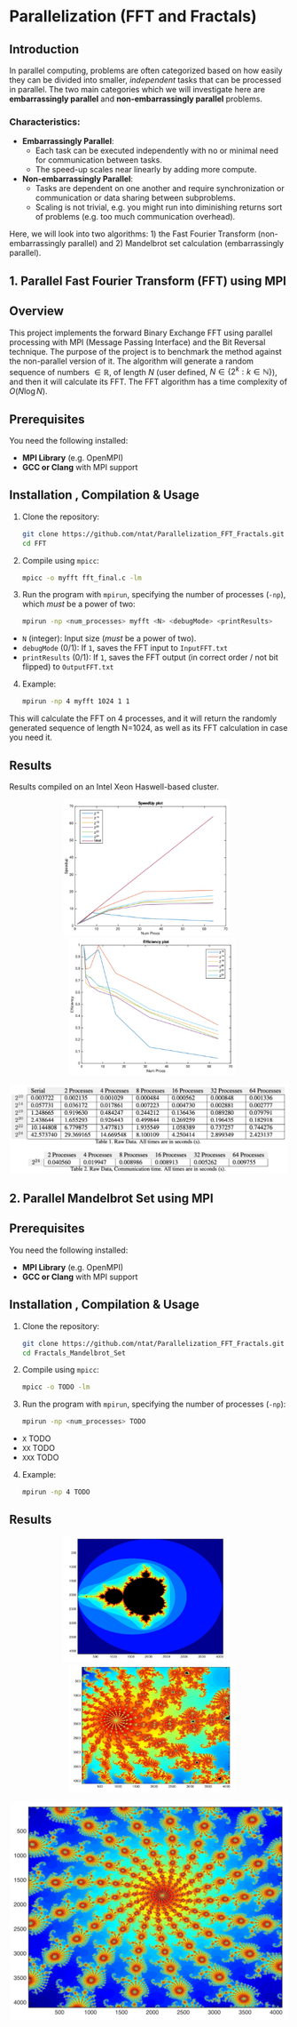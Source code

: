 # Parallelization (FFT and Fractals)

## Introduction

In parallel computing, problems are often categorized based on how easily they can be divided into smaller, _independent_ tasks that can be processed in parallel. The two main categories which we will investigate here are **embarrassingly parallel** and **non-embarrassingly parallel** problems.

### Characteristics:
- **Embarrassingly Parallel**:   
  - Each task can be executed independently with no or minimal need for communication between tasks.
  - The speed-up scales near linearly by adding more compute.
- **Non-embarrassingly Parallel**: 
  - Tasks are dependent on one another and require synchronization or communication or data sharing between subproblems.
  - Scaling is not trivial, e.g. you might run into diminishing returns sort of problems (e.g. too much communication overhead).

Here, we will look into two algorithms: 1) the Fast Fourier Transform (non-embarrassingly parallel) and 2) Mandelbrot set calculation (embarrassingly parallel).

## 1. Parallel Fast Fourier Transform (FFT) using MPI

## Overview
This project implements the forward Binary Exchange FFT using parallel processing with MPI (Message Passing Interface) and the Bit Reversal technique. The purpose of the project is to benchmark the method against the non-parallel version of it. The algorithm will generate a random sequence of numbers $\in \mathbb{R}$, of length $N$ (user defined, $N \in  \{2^k : k \in ℕ\}$), and then it will calculate its FFT. The FFT algorithm has a time complexity of $O(N \log N)$.

## Prerequisites
You need the following installed:
- **MPI Library** (e.g. OpenMPI)
- **GCC or Clang** with MPI support
## Installation , Compilation & Usage
1. Clone the repository:
   ```bash
   git clone https://github.com/ntat/Parallelization_FFT_Fractals.git
   cd FFT
   ```
2. Compile using `mpicc`:
   ```bash 
   mpicc -o myfft fft_final.c -lm
   ``` 
3. Run the program with `mpirun`, specifying the number of processes (`-np`), which _must_ be a power of two:
   ```bash 
   mpirun -np <num_processes> myfft <N> <debugMode> <printResults>
   ```
 - `N` (integer): Input size (_must_ be a power of two).
 - `debugMode` (0/1): If `1`, saves the FFT input to `InputFFT.txt`
 - `printResults` (0/1): If `1`, saves the FFT output (in correct order / not bit flipped) to `OutputFFT.txt`
4. Example:
   ```bash 
   mpirun -np 4 myfft 1024 1 1
   ```
This will calculate the FFT on 4 processes, and it will return the randomly generated sequence of length N=1024, as well as its FFT calculation in case you need it.

## Results
Results compiled on an Intel Xeon Haswell-based cluster. 
<p  align="center">  
<img  src="assets/speedup.png"  width="300"  style="display:inline-block; margin-right: 10px"/>  
<img src="assets/effic.png"  width="300"  style="display:inline-block; margin-left: 10px"/>  
</p>

<p  align="center">  
<img  src="assets/tables.png"  style="display:inline-block; margin-right: 10px"/>  
</p>

## 2. Parallel Mandelbrot Set using MPI

## Prerequisites
You need the following installed:
- **MPI Library** (e.g. OpenMPI)
- **GCC or Clang** with MPI support
## Installation , Compilation & Usage
1. Clone the repository:
   ```bash
   git clone https://github.com/ntat/Parallelization_FFT_Fractals.git
   cd Fractals_Mandelbrot_Set
   ```
2. Compile using `mpicc`:
   ```bash 
   mpicc -o TODO -lm
   ``` 
3. Run the program with `mpirun`, specifying the number of processes (`-np`):
   ```bash 
   mpirun -np <num_processes> TODO
   ```
 - `X` TODO
 - `XX` TODO
 - `XXX` TODO
4. Example:
   ```bash 
   mpirun -np 4 TODO
   ```

## Results
<p  align="center">  
<img  src="assets/original.jpg "  width="300"  style="display:inline-block; margin-right: 10px"/>  
<img src="assets/zoom_1.jpg"  width="300"  style="display:inline-block; margin-left: 10px"/>  
</p>

<p  align="center">  
<img  src="assets/zoom_2x.jpg"  style="display:inline-block; margin-right: 10px"/>  
</p>
